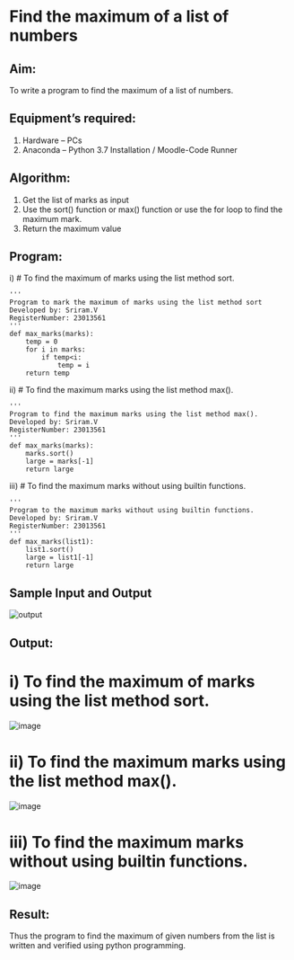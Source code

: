 # Find the maximum of a list of numbers
## Aim:
To write a program to find the maximum of a list of numbers.
## Equipment’s required:
1.	Hardware – PCs
2.	Anaconda – Python 3.7 Installation / Moodle-Code Runner
## Algorithm:
1.	Get the list of marks as input
2.	Use the sort() function or max() function or use the for loop to find the maximum mark.
3.	Return the maximum value
## Program:

i)	# To find the maximum of marks using the list method sort.
```
''' 
Program to mark the maximum of marks using the list method sort
Developed by: Sriram.V
RegisterNumber: 23013561
'''
def max_marks(marks):
    temp = 0
    for i in marks:
        if temp<i:
            temp = i
    return temp
```
ii)	# To find the maximum marks using the list method max().
```
''' 
Program to find the maximum marks using the list method max().
Developed by: Sriram.V
RegisterNumber: 23013561
'''
def max_marks(marks):
    marks.sort()
    large = marks[-1]
    return large
```
iii) # To find the maximum marks without using builtin functions.
```
''' 
Program to the maximum marks without using builtin functions.
Developed by: Sriram.V
RegisterNumber: 23013561
'''
def max_marks(list1):
    list1.sort()
    large = list1[-1]
    return large
```
## Sample Input and Output
![output](./img/max_marks1.jpg) 
## Output:
# i) To find the maximum of marks using the list method sort.
![image](https://github.com/Darkwebnew/FindMaximum/assets/143114486/32c948d6-56c5-4b1d-a984-265dd211f88a)
# ii) To find the maximum marks using the list method max().
![image](https://github.com/Darkwebnew/FindMaximum/assets/143114486/7f195a97-0a24-475c-be7d-9f4bacd8b91c)
# iii) To find the maximum marks without using builtin functions.
![image](https://github.com/Darkwebnew/FindMaximum/assets/143114486/c4b44e05-5dbc-4e6f-9f5e-26d9ea57b925)
## Result:
Thus the program to find the maximum of given numbers from the list is written and verified using python programming.
